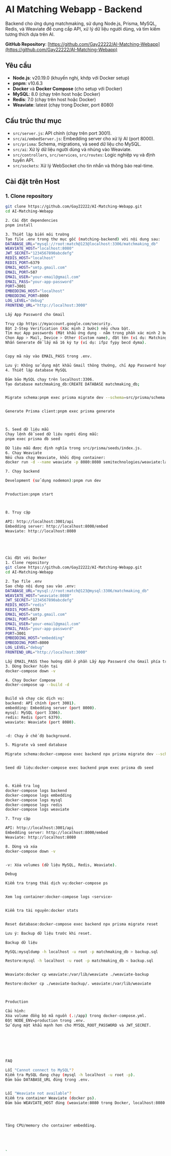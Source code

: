 # AI Matching Webapp - Backend

Backend cho ứng dụng matchmaking, sử dụng Node.js, Prisma, MySQL, Redis, và Weaviate để cung cấp API, xử lý dữ liệu người dùng, và tìm kiếm tương thích dựa trên AI.

**GitHub Repository**: [https://github.com/Gay22222/AI-Matching-Webapp](https://github.com/Gay22222/AI-Matching-Webapp)

## Yêu cầu

- **Node.js**: v20.19.0 (khuyến nghị, khớp với Docker setup)
- **pnpm**: v10.6.3
- **Docker** và **Docker Compose** (cho setup với Docker)
- **MySQL**: 8.0 (chạy trên host hoặc Docker)
- **Redis**: 7.0 (chạy trên host hoặc Docker)
- **Weaviate**: latest (chạy trong Docker, port 8080)

## Cấu trúc thư mục

- `src/server.js`: API chính (chạy trên port 3001).
- `src/ai/embedServer.js`: Embedding server cho xử lý AI (port 8000).
- `src/prisma`: Schema, migrations, và seed dữ liệu cho MySQL.
- `src/ai`: Xử lý dữ liệu người dùng và nhúng vào Weaviate.
- `src/controllers`, `src/services`, `src/routes`: Logic nghiệp vụ và định tuyến API.
- `src/sockets`: Xử lý WebSocket cho tin nhắn và thông báo real-time.

## Cài đặt trên Host

### 1. Clone repository
```bash
git clone https://github.com/Gay22222/AI-Matching-Webapp.git
cd AI-Matching-Webapp

2. Cài đặt dependencies
pnpm install

3. Thiết lập biến môi trường
Tạo file .env trong thư mục gốc (matching-backend) với nội dung sau:
DATABASE_URL="mysql://root:match@123@localhost:3306/matchmaking_db"
WEAVIATE_HOST="localhost:8080"
JWT_SECRET="1234567890abcdefg"
REDIS_HOST="localhost"
REDIS_PORT=6379
EMAIL_HOST="smtp.gmail.com"
EMAIL_PORT=587
EMAIL_USER="your-email@gmail.com"
EMAIL_PASS="your-app-password"
PORT=3001
EMBEDDING_HOST="localhost"
EMBEDDING_PORT=8000
LOG_LEVEL="debug"
FRONTEND_URL="http://localhost:3000"

Lấy App Password cho Gmail

Truy cập https://myaccount.google.com/security.
Bật 2-Step Verification (Xác minh 2 bước) nếu chưa bật.
Tìm mục App passwords (Mật khẩu ứng dụng - nằm trong phần xác minh 2 bước): 
Chọn App > Mail, Device > Other (Custom name), đặt tên (ví dụ: Matching Backend).
Nhấn Generate để lấy mã 16 ký tự (ví dụ: ifpz fypy becd dyma).


Copy mã này vào EMAIL_PASS trong .env.

Lưu ý: Không sử dụng mật khẩu Gmail thông thường, chỉ App Password hoạt động với SMTP.
4. Thiết lập database MySQL

Đảm bảo MySQL chạy trên localhost:3306.
Tạo database matchmaking_db:CREATE DATABASE matchmaking_db;


Migrate schema:pnpm exec prisma migrate dev --schema=src/prisma/schema.prisma --name init


Generate Prisma client:pnpm exec prisma generate



5. Seed dữ liệu mẫu
Chạy lệnh để seed dữ liệu người dùng mẫu:
pnpm exec prisma db seed

Dữ liệu mẫu được định nghĩa trong src/prisma/seeds/index.js.
6. Chạy Weaviate
Nếu chưa chạy Weaviate, khởi động container:
docker run -d --name weaviate -p 8080:8080 semitechnologies/weaviate:latest --host 0.0.0.0 --port 8080 --scheme http

7. Chạy backend

Development (sử dụng nodemon):pnpm run dev


Production:pnpm start



8. Truy cập

API: http://localhost:3001/api
Embedding server: http://localhost:8000/embed
Weaviate: http://localhost:8080





Cài đặt với Docker
1. Clone repository
git clone https://github.com/Gay22222/AI-Matching-Webapp.git
cd AI-Matching-Webapp

2. Tạo file .env
Sao chép nội dung sau vào .env:
DATABASE_URL="mysql://root:match@123@mysql:3306/matchmaking_db"
WEAVIATE_HOST="weaviate:8080"
JWT_SECRET="1234567890abcdefg"
REDIS_HOST="redis"
REDIS_PORT=6379
EMAIL_HOST="smtp.gmail.com"
EMAIL_PORT=587
EMAIL_USER="your-email@gmail.com"
EMAIL_PASS="your-app-password"
PORT=3001
EMBEDDING_HOST="embedding"
EMBEDDING_PORT=8000
LOG_LEVEL="debug"
FRONTEND_URL="http://localhost:3000"

Lấy EMAIL_PASS theo hướng dẫn ở phần Lấy App Password cho Gmail phía trên.
3. Dừng Docker hiện tại
docker-compose down -v

4. Chạy Docker Compose
docker-compose up --build -d


Build và chạy các dịch vụ:
backend: API chính (port 3001).
embedding: Embedding server (port 8000).
mysql: MySQL (port 3306).
redis: Redis (port 6379).
weaviate: Weaviate (port 8080).


-d: Chạy ở chế độ background.

5. Migrate và seed database

Migrate schema:docker-compose exec backend npx prisma migrate dev --schema=src/prisma/schema.prisma --name init


Seed dữ liệu:docker-compose exec backend pnpm exec prisma db seed



6. Kiểm tra log
docker-compose logs backend
docker-compose logs embedding
docker-compose logs mysql
docker-compose logs redis
docker-compose logs weaviate

7. Truy cập

API: http://localhost:3001/api
Embedding server: http://localhost:8000/embed
Weaviate: http://localhost:8080

8. Dừng và xóa
docker-compose down -v


-v: Xóa volumes (dữ liệu MySQL, Redis, Weaviate).

Debug

Kiểm tra trạng thái dịch vụ:docker-compose ps


Xem log container:docker-compose logs <service>


Kiểm tra tài nguyên:docker stats


Reset database:docker-compose exec backend npx prisma migrate reset

Lưu ý: Backup dữ liệu trước khi reset.

Backup dữ liệu

MySQL:mysqldump -h localhost -u root -p matchmaking_db > backup.sql

Restore:mysql -h localhost -u root -p matchmaking_db < backup.sql


Weaviate:docker cp weaviate:/var/lib/weaviate ./weaviate-backup

Restore:docker cp ./weaviate-backup/. weaviate:/var/lib/weaviate



Production

Cấu hình:
Xóa volume đồng bộ mã nguồn (.:/app) trong docker-compose.yml.
Đặt NODE_ENV=production trong .env.
Sử dụng mật khẩu mạnh hơn cho MYSQL_ROOT_PASSWORD và JWT_SECRET.







FAQ

Lỗi "Cannot connect to MySQL"?
Kiểm tra MySQL đang chạy (mysql -h localhost -u root -p).
Đảm bảo DATABASE_URL đúng trong .env.


Lỗi "Weaviate not available"?
Kiểm tra container Weaviate (docker ps).
Đảm bảo WEAVIATE_HOST đúng (weaviate:8080 trong Docker, localhost:8080 trên host).




Tăng CPU/memory cho container embedding.





`
